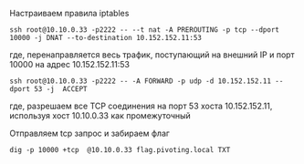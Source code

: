 Настраиваем правила iptables
```
ssh root@10.10.0.33 -p2222 -- --t nat -A PREROUTING -p tcp --dport 10000 -j DNAT --to-destination 10.152.152.11:53

```
где, перенаправляется весь трафик, поступающий на внешний IP и порт 10000 на адрес 10.152.152.11:53

```
ssh root@10.10.0.33 -p2222 -- -A FORWARD -p udp -d 10.152.152.11 --dport 53 -j  ACCEPT

```
где, разрешаем все TCP соединения на порт 53 хоста 10.152.152.11, используя хост 10.10.0.33 как промежуточный

Отправляем tcp запрос и забираем флаг
```
dig -p 10000 +tcp  @10.10.0.33 flag.pivoting.local TXT
```
